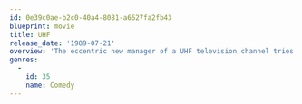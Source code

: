 ```yaml
---
id: 0e39c0ae-b2c0-40a4-8081-a6627fa2fb43
blueprint: movie
title: UHF
release_date: '1989-07-21'
overview: 'The eccentric new manager of a UHF television channel tries to save the station from financial ruin with an odd array of programming.'
genres:
  -
    id: 35
    name: Comedy
---
```

